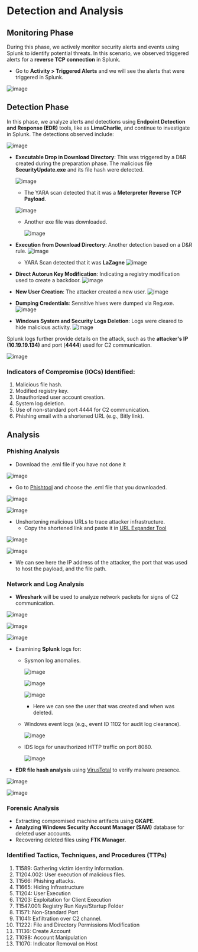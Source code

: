# Detection and Analysis


## Monitoring Phase

During this phase, we actively monitor security alerts and events using Splunk to identify potential threats. In this scenario, we observed triggered alerts for a **reverse TCP connection** in Splunk.

- Go to **Activity > Triggered Alerts** and we will see the alerts that were triggered in Splunk.

![image](https://github.com/user-attachments/assets/734071cd-58ae-4f34-a1bf-eea2784b1bce)

## Detection Phase

In this phase, we analyze alerts and detections using **Endpoint Detection and Response (EDR)** tools, like as **LimaCharlie**, and continue to investigate in Splunk. The detections observed include:

![image](https://github.com/user-attachments/assets/11edcdac-e209-4410-ae46-528d4f72a980)

- **Executable Drop in Download Directory**: This was triggered by a D&R created during the preparation phase. The malicious file **SecurityUpdate.exe** and its file hash were detected.

   ![image](https://github.com/user-attachments/assets/1261b8d1-594b-433c-8512-b57febe4ac19)
  - The YARA scan detected that it was a **Meterpreter Reverse TCP Payload**.

   ![image](https://github.com/user-attachments/assets/95934230-55ef-484c-a815-8c4264bb7764)

  - Another exe file was downloaded.
  
    ![image](https://github.com/user-attachments/assets/36f82cf5-5be3-4152-9845-55af3c2aa8cc)

  
- **Execution from Download Directory**: Another detection based on a D&R rule.
  ![image](https://github.com/user-attachments/assets/a46a48a0-8cf0-4ae2-9b2e-a0ace0eb7208)
  - YARA Scan detected that it was **LaZagne**
    ![image](https://github.com/user-attachments/assets/154cb1ff-7554-4c2d-a626-9659ce370be2)

- **Direct Autorun Key Modification**: Indicating a registry modification used to create a backdoor.
  ![image](https://github.com/user-attachments/assets/37479115-e504-4cf2-ba0a-cce3f0447e41)

- **New User Creation**: The attacker created a new user.
  ![image](https://github.com/user-attachments/assets/088390e6-ff33-4377-aec6-fa6bd921e46c)

- **Dumping Credentials**: Sensitive hives were dumped via Reg.exe.
  ![image](https://github.com/user-attachments/assets/769d3607-8ed1-42e0-a3cd-5016fb332912)

- **Windows System and Security Logs Deletion**: Logs were cleared to hide malicious activity.
  ![image](https://github.com/user-attachments/assets/a0c302a5-b9b9-4950-99a1-94cbb4c2a6bf)

Splunk logs further provide details on the attack, such as the **attacker's IP (10.19.19.134)** and port (**4444**) used for C2 communication.

![image](https://github.com/user-attachments/assets/2a1352e1-bd76-4604-b239-d52a5332ea1c)

### Indicators of Compromise (IOCs) Identified:

1. Malicious file hash.
2. Modified registry key.
3. Unauthorized user account creation.
4. System log deletion.
5. Use of non-standard port 4444 for C2 communication.
6. Phishing email with a shortened URL (e.g., Bitly link).

## Analysis

### Phishing Analysis

- Download the .eml file if you have not done it

![image](https://github.com/user-attachments/assets/e5bccb96-c184-4ccd-93b5-b33e36a95a45)

- Go to [Phishtool](https://app.phishtool.com/submit) and choose the .eml file that you downloaded.

![image](https://github.com/user-attachments/assets/58e68194-17dd-4b90-9c08-3201577ca87c)

![image](https://github.com/user-attachments/assets/c2421f9d-4912-4c29-bf1b-c9aeb34928db)

- Unshortening malicious URLs to trace attacker infrastructure.
  - Copy the shortened link and paste it in [URL Expander Tool](https://www.bing.com/ck/a?!&&p=e4c94fa102759f71528b69a24210c528e8d83d620f0ef91e8e8458218145bd2dJmltdHM9MTc0MDM1NTIwMA&ptn=3&ver=2&hsh=4&fclid=05217751-e29b-69ad-1992-62d9e33c683b&psq=link+unshortener&u=a1aHR0cHM6Ly90Lmx5L3Rvb2xzL2xpbmstZXhwYW5kZXI&ntb=1)

![image](https://github.com/user-attachments/assets/ea5d590b-19c9-41a4-8042-c040a7effe6d)

![image](https://github.com/user-attachments/assets/5434000a-eb4a-4b27-90d0-d19f1897e95c)

- We can see here the IP address of the attacker, the port that was used to host the payload, and the file path.

### Network and Log Analysis

- **Wireshark** will be used to analyze network packets for signs of C2 communication.

![image](https://github.com/user-attachments/assets/5fbba53a-4afb-4bf4-8ffb-b4f28d29ec9d)

![image](https://github.com/user-attachments/assets/3c0d8179-9b8f-40ac-b366-54c1385b873c)

![image](https://github.com/user-attachments/assets/cf2e6f50-1237-4edb-b518-b76852b83055)

- Examining **Splunk** logs for:
  - Sysmon log anomalies.

     ![image](https://github.com/user-attachments/assets/e2ef3580-64fb-41a9-9803-52f88836a197)
    
    ![image](https://github.com/user-attachments/assets/796c83cf-317b-4a99-bf9e-ef00641ea50b)
    
    ![image](https://github.com/user-attachments/assets/a6555bac-f584-4a3e-88d1-60ae1c655dea)
      
      - Here we can see the user that was created and when was deleted. 

  - Windows event logs (e.g., event ID 1102 for audit log clearance).

     ![image](https://github.com/user-attachments/assets/3c69c8a5-e321-4ddb-8d2d-7dc2f03676d9)

  - IDS logs for unauthorized HTTP traffic on port 8080.

     ![image](https://github.com/user-attachments/assets/27411d9c-d223-4fc4-9f81-8d0ea0d61af9)

- **EDR file hash analysis** using [VirusTotal](https://www.virustotal.com/gui/home/search) to verify malware presence.

![image](https://github.com/user-attachments/assets/05716a9c-d470-44bf-aaba-efd0ed9c709a)

![image](https://github.com/user-attachments/assets/7be8304d-7135-41d2-a9ff-c915ca6be8db)


### Forensic Analysis

- Extracting compromised machine artifacts using **GKAPE**.
- **Analyzing Windows Security Account Manager (SAM)** database for deleted user accounts.
- Recovering deleted files using **FTK Manager**.

### Identified Tactics, Techniques, and Procedures (TTPs)

1. T1589: Gathering victim identity information. 
2. T1204.002: User execution of malicious files.
3. T1566: Phishing attacks.
4. T1665: Hiding Infrastructure
5. T1204: User Execution
6. T1203: Exploitation for Client Execution
7. T1547.001: Registry Run Keys/Startup Folder
8. T1571: Non-Standard Port
9. T1041: Exfiltration over C2 channel.
10. T1222: File and Directory Permissions Modification
11. T1136: Create Account
12. T1098: Account Manipulation
13. T1070: Indicator Removal on Host


